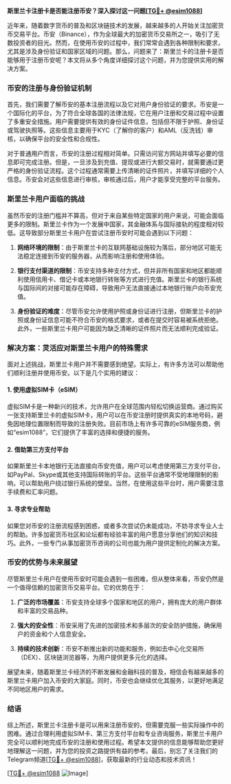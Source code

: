 **斯里兰卡注册卡是否能注册币安？深入探讨这一问题[[TG💪+ @esim1088](https://t.me/s/esim1088)]**

近年来，随着数字货币的普及和区块链技术的发展，越来越多的人开始关注加密货币交易平台。币安（Binance），作为全球最大的加密货币交易所之一，吸引了无数投资者的目光。然而，在使用币安的过程中，我们常常会遇到各种限制和要求，尤其是涉及身份验证和国家区域的问题。那么，问题来了：斯里兰卡的注册卡是否能够用于注册币安呢？本文将从多个角度详细探讨这个问题，并为您提供实用的解决方案。

### 币安的注册与身份验证机制

首先，我们需要了解币安的基本注册流程以及它对用户身份验证的要求。币安是一个国际化的平台，为了符合全球各国的法律法规，它在用户注册和交易过程中设置了多重安全措施。用户需要提供有效的身份证件信息，包括但不限于护照、身份证或驾驶执照等。这些信息主要用于KYC（了解你的客户）和AML（反洗钱）审核，以确保平台的安全性和合规性。

对于普通用户而言，币安的注册过程相对简单。只需访问官方网站并填写必要的信息即可完成注册。但是，一旦涉及到充值、提现或进行大额交易时，就需要通过更严格的身份验证流程。这个过程通常需要上传清晰的证件照片，并填写详细的个人信息。币安会对这些信息进行审核，审核通过后，用户才能享受完整的平台服务。

### 斯里兰卡用户面临的挑战

虽然币安的注册门槛并不算高，但对于来自某些特定国家的用户来说，可能会面临更多的限制。斯里兰卡作为一个发展中国家，其金融体系与国际接轨的程度相对较低。这导致部分斯里兰卡用户在尝试注册币安时可能会遇到以下问题：

1. **网络环境的限制**：由于斯里兰卡的互联网基础设施较为落后，部分地区可能无法稳定连接到币安的服务器，从而影响注册和使用体验。
   
2. **银行支付渠道的限制**：币安支持多种支付方式，但并非所有国家和地区都能顺利使用信用卡、借记卡或本地银行转账等方式进行充值。斯里兰卡的银行系统与国际间的对接可能存在障碍，导致用户无法直接通过本地银行账户向币安充值。

3. **身份验证的难度**：尽管币安允许使用护照或身份证进行注册，但斯里兰卡的护照或身份证信息可能不符合币安的格式要求，或者在提交时容易被系统拒绝。此外，一些斯里兰卡用户可能因为缺乏清晰的证件照片而无法顺利完成验证。

### 解决方案：灵活应对斯里兰卡用户的特殊需求

面对上述挑战，斯里兰卡用户并不需要感到绝望。实际上，有许多方法可以帮助他们顺利注册并使用币安。以下是几个实用的建议：

#### 1. **使用虚拟SIM卡（eSIM）**
虚拟SIM卡是一种新兴的技术，允许用户在全球范围内轻松切换运营商。通过购买一张支持斯里兰卡的虚拟SIM卡，用户可以在币安注册时提供真实的本地号码，避免因地理位置限制而导致的注册失败。目前市场上有许多可靠的eSIM服务商，例如“esim1088”，它们提供了丰富的选择和便捷的服务。

#### 2. **借助第三方支付平台**
如果斯里兰卡本地银行无法直接向币安充值，用户可以考虑使用第三方支付平台，如PayPal、Skype或其他支持国际转账的平台。这些平台通常不受地理限制的影响，可以帮助用户绕过银行系统的壁垒。当然，在使用这些平台时，用户需要注意手续费和汇率问题。

#### 3. **寻求专业帮助**
如果您对币安的注册流程感到困惑，或者多次尝试仍未能成功，不妨寻求专业人士的帮助。许多加密货币社区和论坛都有经验丰富的用户愿意分享他们的知识和技巧。此外，一些专门从事加密货币咨询的公司也能为用户提供定制化的解决方案。

### 币安的优势与未来展望

尽管斯里兰卡用户在使用币安时可能会遇到一些困难，但从整体来看，币安仍然是一个值得信赖的加密货币交易平台。它的优势在于：

1. **广泛的市场覆盖**：币安支持全球多个国家和地区的用户，拥有庞大的用户群体和丰富的交易品种。
   
2. **强大的安全性**：币安采用了先进的加密技术和多层次的安全防护措施，确保用户的资金和个人信息安全。
   
3. **持续的技术创新**：币安不断推出新的功能和服务，例如去中心化交易所（DEX）、区块链浏览器等，为用户提供更多元化的选择。

展望未来，随着斯里兰卡经济的不断发展和金融科技的普及，相信会有越来越多的斯里兰卡用户加入币安的大家庭。同时，币安也会继续优化其服务，以更好地满足不同地区用户的需求。

### 结语

综上所述，斯里兰卡注册卡是可以用来注册币安的，但需要克服一些实际操作中的困难。通过合理利用虚拟SIM卡、第三方支付平台和专业咨询服务，斯里兰卡用户完全可以顺利地完成币安的注册和使用过程。希望本文提供的信息能够帮助您更好地理解这一问题，并为您的投资之路提供有益的参考。最后，别忘了关注我们的Telegram频道[[TG💪+ @esim1088](https://t.me/s/esim1088)]，获取最新的行业动态和技术资讯！

[[TG💪+ @esim1088](https://t.me/s/esim1088) ![Image](https://i.postimg.cc/4NQfJmqS/Snipaste-2025-05-13-00-14-12.png)]